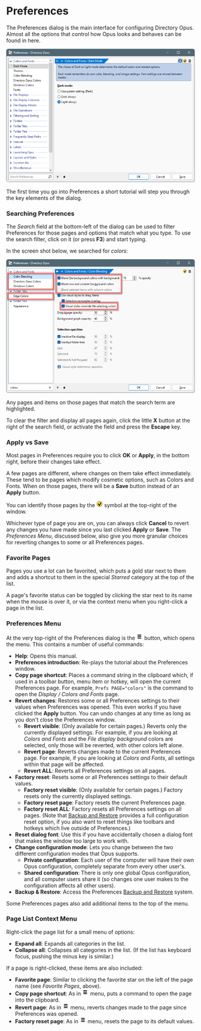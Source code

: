 # Preferences

The Preferences dialog is the main interface for configuring Directory Opus. Almost all the options that control how Opus looks and behaves can be found in here.

![prefs_intro.png](/Manual/images/media/13/prefs_intro.png)

The first time you go into Preferences a short tutorial will step you through the key elements of the dialog.

### Searching Preferences

The *Search* field at the bottom-left of the dialog can be used to filter Preferences for those pages and options that match what you type. To use the search filter, click on it (or press **F3**) and start typing.

In the screen shot below, we searched for *colors*:

![prefs_search.png](/Manual/images/media/13/prefs_search.png)

Any pages and items on those pages that match the search term are highlighted.

To clear the filter and display all pages again, click the little **X** button at the right of the search field, or activate the field and press the **Escape** key.

### Apply vs Save

Most pages in Preferences require you to click **OK** or **Apply**, in the bottom right, before their changes take effect.

A few pages are different, where changes on them take effect immediately. These tend to be pages which modify cosmetic options, such as Colors and Fonts. When on those pages, there will be a **Save** button instead of an **Apply** button.

You can identify those pages by the ![prefs_autoapply.png](/Manual/images/media/13/prefs_autoapply.png) symbol at the top-right of the window.

Whichever type of page you are on, you can always click **Cancel** to revert any changes you have made since you last clicked **Apply** or **Save**. The *Preferences Menu*, discussed below, also give you more granular choices for reverting changes to some or all Preferences pages.

### Favorite Pages

Pages you use a lot can be favorited, which puts a gold star next to them and adds a shortcut to them in the special *Starred* category at the top of the list.

A page's favorite status can be toggled by clicking the star next to its name when the mouse is over it, or via the context menu when you right-click a page in the list.

### Preferences Menu

At the very top-right of the Preferences dialog is the ![prefs_menu.png](/Manual/images/media/13/prefs_menu.png) button, which opens the menu. This contains a number of useful commands:

- **Help**: Opens this manual.
- **Preferences introduction**: Re-plays the tutorial about the Preferences window.
- **Copy page shortcut**: Places a command string in the clipboard which, if used in a toolbar button, menu item or hotkey, will open the current Preferences page. For example, `Prefs PAGE="colors"` is the command to open the *Display / Colors and Fonts* page.
- **Revert changes**: Restores some or all Preferences settings to their values when Preferences was opened. This even works if you have clicked the **Apply** button. You can undo changes at any time as long as you don't close the Preferences window.
  - **Revert visible**: (Only available for certain pages.) Reverts only the currently displayed settings. For example, if you are looking at *Colors and Fonts* and the *File display background* colors are selected, only those will be reverted, with other colors left alone.
  - **Revert page**: Reverts changes made to the current Preferences page. For example, if you are looking at *Colors and Fonts*, all settings within that page will be affected.
  - **Revert ALL**: Reverts all Preferences settings on all pages.
- **Factory reset**: Resets some or all Preferences settings to their default values.
  - **Factory reset visible**: (Only available for certain pages.) Factory resets only the currently displayed settings.
  - **Factory reset page**: Factory resets the current Preferences page.
  - **Factory reset ALL**: Factory resets all Preferences settings on all pages. (Note that [Backup and Restore](/Manual/preferences/backing_up_and_restoring_preferences.md) provides a full configuration reset option, if you also want to reset things like toolbars and hotkeys which live outside of Preferences.)
- **Reset dialog font**: Use this if you have accidentally chosen a dialog font that makes the window too large to work with.
- **Change configuration mode**: Lets you change between the two different configuration modes that Opus supports.
  - **Private configuration**: Each user of the computer will have their own Opus configuration, completely separate from every other user's.
  - **Shared configuration**: There is only one global Opus configuration, and all computer users share it (so changes one user makes to the configuration affects all other users).
- **Backup & Restore**: Access the Preferences [Backup and Restore](/Manual/preferences/backing_up_and_restoring_preferences.md) system.

Some Preferences pages also add additional items to the top of the menu.

### Page List Context Menu

Right-click the page list for a small menu of options:

- **Expand all**: Expands all categories in the list.
- **Collapse all**: Collapses all categories in the list. (If the list has keyboard focus, pushing the minus key is similar.)

If a page is right-clicked, these items are also included:

- **Favorite page**: Similar to clicking the favorite star on the left of the page name (see *Favorite Pages*, above).
- **Copy page shortcut**: As in ![prefs_menu.png](/Manual/images/media/13/prefs_menu.png) menu, puts a command to open the page into the clipboard.
- **Revert page**: As in ![prefs_menu.png](/Manual/images/media/13/prefs_menu.png) menu, reverts changes made to the page since Preferences was opened.
- **Factory reset page**: As in ![prefs_menu.png](/Manual/images/media/13/prefs_menu.png) menu, resets the page to its default values.
